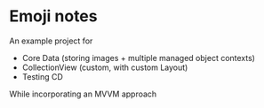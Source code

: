 # Emoji notes

An example project for
- Core Data (storing images + multiple managed object contexts)
- CollectionView (custom, with custom Layout)
- Testing CD

While incorporating an MVVM approach
